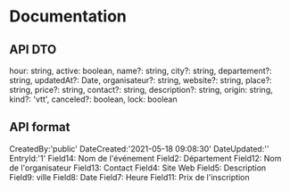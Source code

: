 # Documentation

## API DTO

hour: string,
active: boolean,
name?: string,
city?: string,
departement?: string,
updatedAt?: Date,
organisateur?: string,
website?: string,
place?: string,
price?: string,
contact?: string, 
description?: string, 
origin: string,
kind?: 'vtt',
canceled?: boolean,
lock: boolean

## API format

CreatedBy:'public'
DateCreated:'2021-05-18 09:08:30'
DateUpdated:''
EntryId:'1'
Field14: Nom de l'événement
Field2: Département
Field12: Nom de l'organisateur
Field13: Contact
Field4: Site Web
Field5: Description
Field9: ville
Field8: Date
Field7: Heure
Field11: Prix de l'inscription